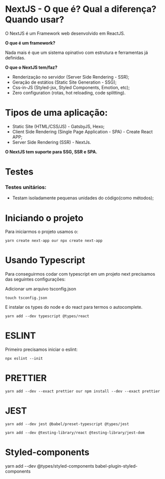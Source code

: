 # NextJS - O que é? Qual a diferença? Quando usar?

O NextJS é um Framework web desenvolvido em ReactJS.

**O que é um framework?**

Nada mais é que um sistema opinativo com estrutura e ferramentas já definidas.

**O que o NextJS tem/faz?**

- Renderização no servidor (Server Side Rendering - SSR);
- Geração de estátios (Static Site Generation - SSG);
- Css-in-JS (Styled-jsx, Styled Components, Emotion, etc);
- Zero configuration (rotas, hot reloading, code splitting).

# Tipos de uma aplicação:

- Static Site (HTML/CSS/JS) - GatsbyJS, Hexo;
- Client Side Rendering (Single Page Application - SPA) - Create React APP;
- Server Side Rendering (SSR) - NextJs.

**O NextJS tem suporte para SSG, SSR e SPA.**

# Testes

### Testes unitários:

- Testam isoladamente pequenas unidades do código(como métodos);

# Iniciando o projeto

Para iniciarmos o projeto usamos o:

```
yarn create next-app our npx create next-app
```

# Usando Typescript

Para conseguirmos codar com typescript em um projeto next precisamos das seguintes configurações:

Adicionar um arquivo tsconfig.json

```
touch tsconfig.json
```

E instalar os types do node e do react para termos o autocomplete.

```
yarn add --dev typescript @types/react
```

# ESLINT

Primeiro precisamos iniciar o eslint:

```
npx eslint --init
```

# PRETTIER

```
yarn add --dev --exact prettier our npm install --dev --exact prettier
```

# JEST

```
yarn add --dev jest @babel/preset-typescript @types/jest

yarn add --dev @testing-library/react @testing-library/jest-dom
```

# Styled-components

yarn add --dev @types/styled-components babel-plugin-styled-components

